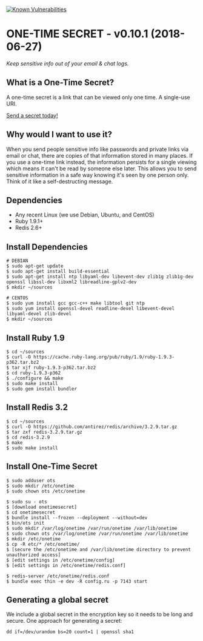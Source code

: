 [![Known Vulnerabilities](https://snyk.io/test/github/armins/onetimesecret/badge.svg?targetFile=Gemfile.lock)](https://snyk.io/test/github/armins/onetimesecret?targetFile=Gemfile.lock)

# ONE-TIME SECRET - v0.10.1 (2018-06-27)

*Keep sensitive info out of your email & chat logs.*

## What is a One-Time Secret? ##

A one-time secret is a link that can be viewed only one time. A single-use URI.

<a class="msg" href="https://onetimesecret.com/">Send a secret today!</a>

## Why would I want to use it? ##

When you send people sensitive info like passwords and private links via email or chat, there are copies of that information stored in many places. If you use a one-time link instead, the information persists for a single viewing which means it can't be read by someone else later. This allows you to send sensitive information in a safe way knowing it's seen by one person only. Think of it like a self-destructing message.

## Dependencies

* Any recent Linux (we use Debian, Ubuntu, and CentOS)
* Ruby 1.9.1+
* Redis 2.6+

## Install Dependencies

    # DEBIAN
    $ sudo apt-get update
    $ sudo apt-get install build-essential
    $ sudo apt-get install ntp libyaml-dev libevent-dev zlib1g zlib1g-dev openssl libssl-dev libxml2 libreadline-gplv2-dev
    $ mkdir ~/sources

    # CENTOS
    $ sudo yum install gcc gcc-c++ make libtool git ntp
    $ sudo yum install openssl-devel readline-devel libevent-devel libyaml-devel zlib-devel
    $ mkdir ~/sources


## Install Ruby 1.9

    $ cd ~/sources
    $ curl -O https://cache.ruby-lang.org/pub/ruby/1.9/ruby-1.9.3-p362.tar.bz2
    $ tar xjf ruby-1.9.3-p362.tar.bz2
    $ cd ruby-1.9.3-p362
    $ ./configure && make
    $ sudo make install
    $ sudo gem install bundler


## Install Redis 3.2

    $ cd ~/sources
    $ curl -O https://github.com/antirez/redis/archive/3.2.9.tar.gz
    $ tar zxf redis-3.2.9.tar.gz
    $ cd redis-3.2.9
    $ make
    $ sudo make install


## Install One-Time Secret

    $ sudo adduser ots
    $ sudo mkdir /etc/onetime
    $ sudo chown ots /etc/onetime

    $ sudo su - ots
    $ [download onetimesecret]
    $ cd onetimesecret
    $ bundle install --frozen --deployment --without=dev
    $ bin/ots init
    $ sudo mkdir /var/log/onetime /var/run/onetime /var/lib/onetime
    $ sudo chown ots /var/log/onetime /var/run/onetime /var/lib/onetime
    $ mkdir /etc/onetime
    $ cp -R etc/* /etc/onetime/
    $ [secure the /etc/onetime and /var/lib/onetime directory to prevent unauthorized access]
    $ [edit settings in /etc/onetime/config]
    $ [edit settings in /etc/onetime/redis.conf]

    $ redis-server /etc/onetime/redis.conf
    $ bundle exec thin -e dev -R config.ru -p 7143 start


## Generating a global secret

We include a global secret in the encryption key so it needs to be long and secure. One approach for generating a secret:

    dd if=/dev/urandom bs=20 count=1 | openssl sha1

